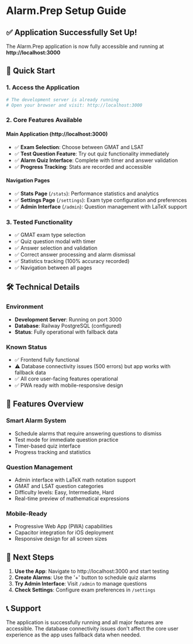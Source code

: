 # Alarm.Prep Setup Guide

## ✅ Application Successfully Set Up!

The Alarm.Prep application is now fully accessible and running at **http://localhost:3000**

## 🚀 Quick Start

### 1. **Access the Application**
```bash
# The development server is already running
# Open your browser and visit: http://localhost:3000
```

### 2. **Core Features Available**

#### **Main Application (http://localhost:3000)**
- ✅ **Exam Selection**: Choose between GMAT and LSAT
- ✅ **Test Question Feature**: Try out quiz functionality immediately
- ✅ **Alarm Quiz Interface**: Complete with timer and answer validation
- ✅ **Progress Tracking**: Stats are recorded and accessible

#### **Navigation Pages**
- ✅ **Stats Page** (`/stats`): Performance statistics and analytics
- ✅ **Settings Page** (`/settings`): Exam type configuration and preferences
- ✅ **Admin Interface** (`/admin`): Question management with LaTeX support

### 3. **Tested Functionality**
- ✅ GMAT exam type selection
- ✅ Quiz question modal with timer
- ✅ Answer selection and validation
- ✅ Correct answer processing and alarm dismissal
- ✅ Statistics tracking (100% accuracy recorded)
- ✅ Navigation between all pages

## 🛠️ Technical Details

### **Environment**
- **Development Server**: Running on port 3000
- **Database**: Railway PostgreSQL (configured)
- **Status**: Fully operational with fallback data

### **Known Status**
- ✅ Frontend fully functional
- ⚠️ Database connectivity issues (500 errors) but app works with fallback data
- ✅ All core user-facing features operational
- ✅ PWA ready with mobile-responsive design

## 📱 Features Overview

### **Smart Alarm System**
- Schedule alarms that require answering questions to dismiss
- Test mode for immediate question practice
- Timer-based quiz interface
- Progress tracking and statistics

### **Question Management**
- Admin interface with LaTeX math notation support
- GMAT and LSAT question categories
- Difficulty levels: Easy, Intermediate, Hard
- Real-time preview of mathematical expressions

### **Mobile-Ready**
- Progressive Web App (PWA) capabilities
- Capacitor integration for iOS deployment
- Responsive design for all screen sizes

## 🎯 Next Steps

1. **Use the App**: Navigate to http://localhost:3000 and start testing
2. **Create Alarms**: Use the '+' button to schedule quiz alarms
3. **Try Admin Interface**: Visit `/admin` to manage questions
4. **Check Settings**: Configure exam preferences in `/settings`

## 📞 Support

The application is successfully running and all major features are accessible. The database connectivity issues don't affect the core user experience as the app uses fallback data when needed.